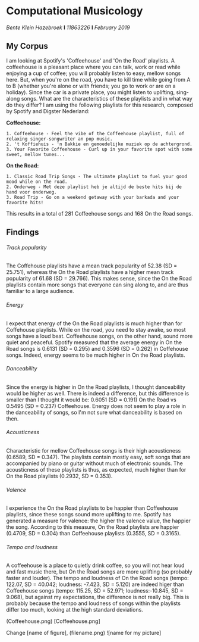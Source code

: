 # Computational Musicology
*Bente Klein Hazebroek*  **I**  *11863226*  **I**  *February 2019*

## My Corpus
I am looking at Spotify's 'Coffeehouse' and 'On the Road' playlists. A coffeehouse is a pleasant place where you can talk, work or read while enjoying a cup of coffee; you will probably listen to easy, mellow songs here. But, when you're on the road, you have to kill time while going from A to B (whether you're alone or with friends; you go to work or are on a holiday). Since the car is a private place, you might listen to uplifting, sing-along songs. What are the characteristics of these playlists and in what way do they differ? I am using the following playlists for this research, composed by Spotify and Digster Nederland:

  **Coffeehouse:**
  
    1. Coffeehouse - Feel the vibe of the Coffeehouse playlist, full of relaxing singer-songwriter an pop music.    
    2. 't Koffiehuis - 'n Bakkie en gemoedelijke muziek op de achtergrond.    
    3. Your Favorite Coffeehouse - Curl up in your favorite spot with some sweet, mellow tunes...
  
 **On the Road:**
 
    1. Classic Road Trip Songs - The ultimate playlist to fuel your good mood while on the road.
    2. Onderweg - Met deze playlist heb je altijd de beste hits bij de hand voor onderweg.
    3. Road Trip - Go on a weekend getaway with your barkada and your favorite hits!
    
This results in a total of 281 Coffeehouse songs and 168 On the Road songs.

## Findings

###### *Track popularity*
The Coffehouse playlists have a mean track popularity of 52.38 (SD = 25.751), whereas the On the Road playlists have a higher mean track popularity of 61.68 (SD = 29.766). This makes sense, since the On the Road playlists contain more songs that everyone can sing along to, and are thus familiar to a large audience. 

###### *Energy*
I expect that energy of the On the Road playlists is much higher than for Coffehouse playlists. While on the road, you need to stay awake, so most songs have a loud beat. Coffeehouse songs, on the other hand, sound more quiet and peaceful. Spotify measured that the average energy in On the Road songs is 0.6131 (SD = 0.295) and 0.3596 (SD = 0.262) in Coffehouse songs. Indeed, energy seems to be much higher in On the Road playlists. 

###### *Danceability*
Since the energy is higher in On the Road playlists, I thought danceability would be higher as well. There is indeed a difference, but this difference is smaller than I thought it would be: 0.6051 (SD = 0.191) On the Road vs  0.5495 (SD = 0.237) Coffeehouse. Energy  does not seem to play a role in the danceability of songs, so I'm not sure what danceability is based on then.

###### *Acousticness*
Characteristic for mellow Coffeehouse songs is their high acousticness (0.6589, SD = 0.347). The playlists contain mostly easy, soft songs that are accompanied by piano or guitar without much of electronic sounds. The acousticness of these playlists is thus, as expected, much higher than for On the Road playlists (0.2932, SD = 0.353). 

###### *Valence*
I experience the On the Road playlists to be happier than Coffeehouse playlists, since these songs sound more uplifting to me. Spotify has generated a measure for valence: the higher the valence value, the happier the song. According to this measure, On the Road playlists are happier (0.4709, SD = 0.304) than Coffeehouse playlists (0.3555, SD = 0.3165).

###### *Tempo and loudness*
A coffeehouse is a place to quietly drink coffee, so you will not hear loud and fast music there, but On the Road songs are more uplifting (so probably faster and louder). The tempo and loudness of On the Road songs (tempo: 122.07, SD = 40.042; loudness: -7.423, SD = 5.120) are indeed higer than Coffeehouse songs (tempo: 115.25, SD = 52.971; loudness:-10.845, SD = 9.068), but against my expectations, the difference is not really big. This is probably because the tempo and loudness of songs within the playlists differ too much, looking at the high standard deviations.

(Coffeehouse.png)
[Coffeehouse.png]

Change
[name of figure], (filename.png)
![name for my picture]

